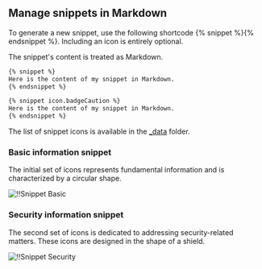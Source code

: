 ## Manage snippets in Markdown

To generate a new snippet, use the following shortcode {% snippet %}{% endsnippet %}. Including an icon is entirely optional.  

The snippet's content is treated as Markdown.  

```markdown
{% snippet %}
Here is the content of my snippet in Markdown.
{% endsnippet %}

{% snippet icon.badgeCaution %}
Here is the content of my snippet in Markdown.
{% endsnippet %}
```

The list of snippet icons is available in the [_data](https://github.com/Devolutions/doc/blob/master/docs/_data/icon.json) folder.  

### Basic information snippet

The initial set of icons represents fundamental information and is characterized by a circular shape.  

![!!Snippet Basic](https://webdevolutions.azureedge.net/docs/common/snippet_basic_contribute.png) 

### Security information snippet

The second set of icons is dedicated to addressing security-related matters. These icons are designed in the shape of a shield.  

![!!Snippet Security](https://webdevolutions.azureedge.net/docs/common/snippet_security_contribute.png) 
